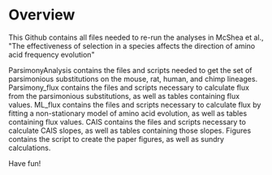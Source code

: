 # Overview

This Github contains all files needed to re-run the analyses in McShea et al., "The effectiveness of selection in a species affects the direction of amino acid frequency evolution"

ParsimonyAnalysis 	contains the files and scripts needed to get the set of parsimonious substitutions on the mouse, rat, human, and chimp lineages.
Parsimony_flux 				contains the files and scripts necessary to calculate flux from the parsimonious substitutions, as well as tables containing flux values.
ML_flux 				contains the files and scripts necessary to calculate flux by fitting a non-stationary model of amino acid evolution, as well as tables containing flux values.
CAIS 				contains the files and scripts necessary to calculate CAIS slopes, as well as tables containing those slopes.
Figures 			contains the script to create the paper figures, as well as sundry calculations. 

Have fun!
